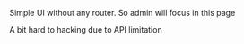 Simple UI without any router. So admin will focus in this page

A bit hard to hacking due to API limitation
